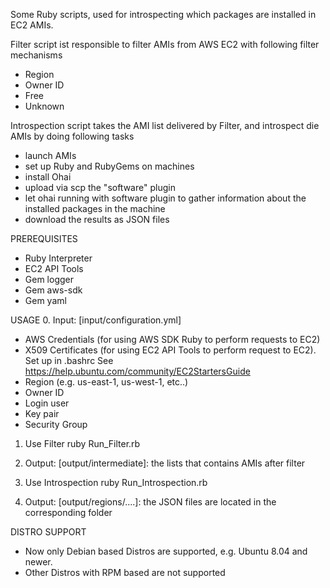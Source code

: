 Some Ruby scripts, used for introspecting which packages are installed in 
EC2 AMIs.

Filter script ist responsible to filter AMIs from AWS EC2 with following filter mechanisms 
- Region
- Owner ID
- Free
- Unknown

Introspection script takes the AMI list delivered by Filter, and introspect die AMIs by doing following tasks
- launch AMIs
- set up Ruby and RubyGems on machines
- install Ohai
- upload via scp the "software" plugin
- let ohai running with software plugin to gather information about the installed packages in the machine
- download the results as JSON files

PREREQUISITES
- Ruby Interpreter
- EC2 API Tools
- Gem logger
- Gem aws-sdk
- Gem yaml

USAGE
0. Input: 
[input/configuration.yml]
- AWS Credentials (for using AWS SDK Ruby to perform requests to EC2)
- X509 Certificates (for using EC2 API Tools to perform request to EC2).
Set up in .bashrc
See https://help.ubuntu.com/community/EC2StartersGuide
- Region (e.g. us-east-1, us-west-1, etc..)
- Owner ID
- Login user
- Key pair
- Security Group
1. Use Filter
ruby Run_Filter.rb 
1. Output:
[output/intermediate]: the lists that contains AMIs after filter

2. Use Introspection
ruby Run_Introspection.rb
2. Output:
[output/regions/....]: the JSON files are located in the corresponding folder

DISTRO SUPPORT
- Now only Debian based Distros are supported, e.g. Ubuntu 8.04 and newer.
- Other Distros with RPM based are not supported
